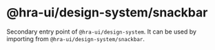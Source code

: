 # @hra-ui/design-system/snackbar

Secondary entry point of `@hra-ui/design-system`. It can be used by importing from `@hra-ui/design-system/snackbar`.
